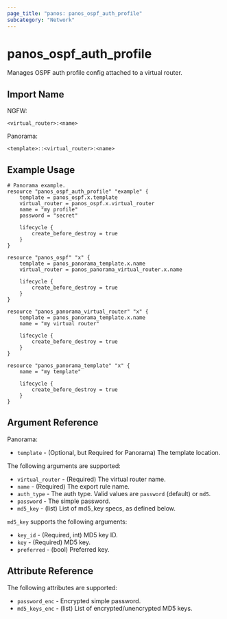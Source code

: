 ```yaml
---
page_title: "panos: panos_ospf_auth_profile"
subcategory: "Network"
---
```


# panos_ospf_auth_profile

Manages OSPF auth profile config attached to a virtual router.


## Import Name

NGFW:

```shell
<virtual_router>:<name>
```

Panorama:

```shell
<template>::<virtual_router>:<name>
```


## Example Usage

```hcl
# Panorama example.
resource "panos_ospf_auth_profile" "example" {
    template = panos_ospf.x.template
    virtual_router = panos_ospf.x.virtual_router
    name = "my profile"
    password = "secret"

    lifecycle {
        create_before_destroy = true
    }
}

resource "panos_ospf" "x" {
    template = panos_panorama_template.x.name
    virtual_router = panos_panorama_virtual_router.x.name

    lifecycle {
        create_before_destroy = true
    }
}

resource "panos_panorama_virtual_router" "x" {
    template = panos_panorama_template.x.name
    name = "my virtual router"

    lifecycle {
        create_before_destroy = true
    }
}       

resource "panos_panorama_template" "x" {
    name = "my template"

    lifecycle {
        create_before_destroy = true
    }
}
```


## Argument Reference

Panorama:

* `template` - (Optional, but Required for Panorama) The template location.

The following arguments are supported:

* `virtual_router` - (Required) The virtual router name.
* `name` - (Required) The export rule name.
* `auth_type` - The auth type.  Valid values are `password` (default) or `md5`.
* `password` - The simple password.
* `md5_key` - (list) List of md5_key specs, as defined below.

`md5_key` supports the following arguments:

* `key_id` - (Required, int) MD5 key ID.
* `key` - (Required) MD5 key.
* `preferred` - (bool) Preferred key.


## Attribute Reference

The following attributes are supported:

* `password_enc` - Encrypted simple password.
* `md5_keys_enc` - (list) List of encrypted/unencrypted MD5 keys.
